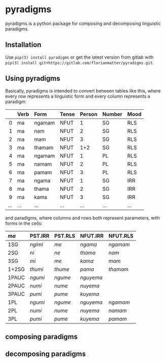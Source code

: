 # pyradigms

pyradigms is a python package for composing and decomposing linguistic paradigms.

## Installation
Use `pip(3) install pyradigms` or get the latest version from gitlab with `pip(3) install git+https://gitlab.com/florianmatter/pyradigms.git`.


## Using pyradigms

Basically, pyradigms is intended to convert between tables like this, where every row represents a linguistic form and every column represents a paradigm:

|    | Verb   | Form   | Tense   | Person   | Number   | Mood   |
|---:|:-------|:-------|:--------|:---------|:---------|:-------|
|  0 | ma     | ngamam | NFUT    | 1        | SG       | RLS    |
|  1 | ma     | nam    | NFUT    | 2        | SG       | RLS    |
|  2 | ma     | mam    | NFUT    | 3        | SG       | RLS    |
|  3 | ma     | thamam | NFUT    | 1+2      | SG       | RLS    |
|  4 | ma     | ngamam | NFUT    | 1        | PL       | RLS    |
|  5 | ma     | namam  | NFUT    | 2        | PL       | RLS    |
|  6 | ma     | pamam  | NFUT    | 3        | PL       | RLS    |
|  7 | ma     | ngama  | NFUT    | 1        | SG       | IRR    |
|  8 | ma     | thama  | NFUT    | 2        | SG       | IRR    |
|  9 | ma     | kama   | NFUT    | 3        | SG       | IRR    |
|  … |…     | …   | …    | …        | …       | …    |

and paradigms, where columns and rows both represent parameters, with forms in the cells:

| *ma*    | PST.IRR   | PST.RLS   | NFUT.IRR   | NFUT.RLS   |
|:------|:----------|:----------|:-----------|:-----------|
| 1SG   | *ngimi*   | *me*      | *ngama*    | *ngamam*   |
| 2SG   | *ni*      | *ne*      | *thama*    | *nam*      |
| 3SG   | *mi*      | *me*      | *kama*     | *mam*      |
| 1+2SG | *thumi*   | *thume*   | *pama*     | *thamam*   |
| 1PAUC | *ngumi*   | *ngume*   | *nguyema*  |            |
| 2PAUC | *numi*    | *nume*    | *nuyema*   |            |
| 3PAUC | *pumi*    | *pume*    | *kuyema*   |            |
| 1PL   | *ngumi*   | *ngume*   | *nguyema*  | *ngamam*   |
| 2PL   | *numi*    | *nume*    | *nuyema*   | *namam*    |
| 3PL   | *pumi*    | *pume*    | *kuyema*   | *pamam*    |


## composing paradigms

## decomposing paradigms
 